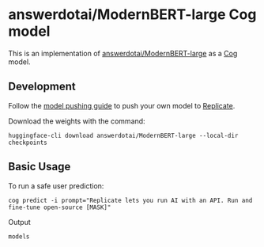 # answerdotai/ModernBERT-large Cog model

This is an implementation of [answerdotai/ModernBERT-large](https://huggingface.co/answerdotai/ModernBERT-large) as a [Cog](https://github.com/replicate/cog) model.

## Development

Follow the [model pushing guide](https://replicate.com/docs/guides/push-a-model) to push your own model to [Replicate](https://replicate.com).

Download the weights with the command:

    huggingface-cli download answerdotai/ModernBERT-large --local-dir checkpoints

## Basic Usage

To run a safe user prediction:

    cog predict -i prompt="Replicate lets you run AI with an API. Run and fine-tune open-source [MASK]"

Output

    models